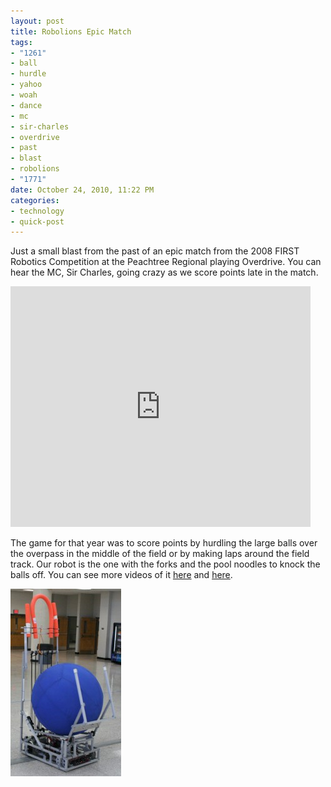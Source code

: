 ```yaml
--- 
layout: post
title: Robolions Epic Match
tags: 
- "1261"
- ball
- hurdle
- yahoo
- woah
- dance
- mc
- sir-charles
- overdrive
- past
- blast
- robolions
- "1771"
date: October 24, 2010, 11:22 PM
categories: 
- technology
- quick-post
---
```

Just a small blast from the past of an epic match from the 2008 FIRST Robotics Competition at the Peachtree Regional playing Overdrive. You can hear the MC, Sir Charles, going crazy as we score points late in the match.

<object height="385" width="480"><param name="movie" value="http://www.youtube.com/v/1mgGqQwNZ3E?fs=1&amp;hl=en_US" /><param name="allowFullScreen" value="true" /><param name="allowscriptaccess" value="always" /><embed allowfullscreen="true" src="http://www.youtube.com/v/1mgGqQwNZ3E?fs=1&amp;hl=en_US" allowscriptaccess="always" type="application/x-shockwave-flash" height="385" width="480"></embed></object>

The game for that year was to score points by hurdling the large balls over the overpass in the middle of the field or by making laps around the field track. Our robot is the one with the forks and the pool noodles to knock the balls off. You can see more videos of it [here](http://www.youtube.com/watch?v=JwrjoERLYAc&feature=related) and [here](http://www.youtube.com/watch?v=7bthV5P_87I&feature=related).

[![](files/2010/10/232_small-177x300.jpg "Longshot Profile")](files/2010/10/232_small.jpg)
